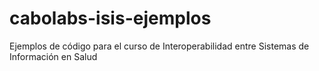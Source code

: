 # cabolabs-isis-ejemplos
Ejemplos de código para el curso de Interoperabilidad entre Sistemas de Información en Salud
